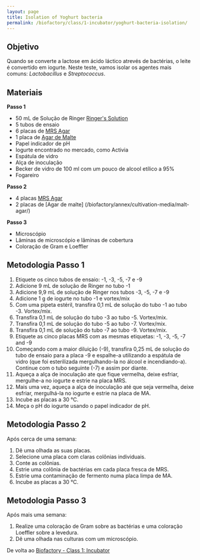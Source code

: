 ```yaml
---
layout: page
title: Isolation of Yoghurt bacteria
permalink: /biofactory/class/1-incubator/yoghurt-bacteria-isolation/
---
```


## Objetivo

Quando se converte a lactose em ácido láctico atrevés de bactérias, o leite é convertido em iogurte. Neste teste, vamos isolar os agentes mais comuns: *Lactobacillus* e *Streptococcus*.

## Materiais

**Passo 1**

* 50 mL de Solução de Ringer [Ringer's Solution](/biofactory/annex/cultivation-media/ringers-solution/)
* 5 tubos de ensaio
* 6 placas de [MRS Agar](/biofactory/annex/cultivation-media/mrs-agar/)
* 1 placa de [Agar de Malte](/biofactory/annex/cultivation-media/malt-agar/)
* Papel indicador de pH
* Iogurte encontrado no mercado, como Activia
* Espátula de vidro
* Alça de inoculação
* Becker de vidro de 100 ml com um pouco de alcool etílico a 95%
* Fogareiro

**Passo 2**

* 4 placas [MRS Agar](/biofactory/annex/cultivation-media/mrs-agar/)
* 2 placas de [Agar de malte] (/biofactory/annex/cultivation-media/malt-agar/)

**Passo 3**

* Microscópio
* Lâminas de microscópio e lâminas de cobertura
* Coloração de Gram e Loeffler

## Metodologia Passo 1

1. Etiquete os cinco tubos de ensaio: -1, -3, -5, -7 e -9
2. Adicione 9 mL de solução de Ringer no tubo -1
3. Adicione 9,9 mL de solução de Ringer nos tubos -3, -5, -7 e -9
4. Adicione 1 g de iogurte no tubo -1 e vortex/mix
5. Com uma pipeta estéril, transfira 0,1 mL de solução do tubo -1 ao tubo -3. Vortex/mix.
6. Transfira 0,1 mL de solução do tubo -3 ao tubo -5. Vortex/mix.
7. Transfira 0,1 mL de solução do tubo -5 ao tubo -7. Vortex/mix.
8. Transfira 0,1 mL de solução do tubo -7 ao tubo -9. Vortex/mix.
9. Etiquete as cinco placas MRS com as mesmas etiquetas: -1, -3, -5, -7 and -9
10. Começando com a maior diluição (-9), transfira 0,25 mL de solução do tubo de ensaio para a placa -9 e espalhe-a utilizando a espátula de vidro (que foi esterilizada mergulhando-la no álcool e incendiando-a). Continue com o tubo seguinte (-7) e assim por diante.
11. Aqueça a alça de inoculação ate que fique vermelha, deixe esfriar, mergulhe-a no iogurte e estrie na placa MRS.
12. Mais uma vez, aqueça a alça de inoculação até que seja vermelha, deixe esfriar, mergulhá-la no iogurte e estrie na placa de MA.
13. Incube as placas a 30 °C.
14. Meça o pH do iogurte usando o papel indicador de pH.

## Metodologia Passo 2
Após cerca de uma semana:

1. Dê uma olhada as suas placas.
2. Selecione uma placa com claras colônias individuais.
3. Conte as colônias.
4. Estrie uma colônia de bactérias em cada placa fresca de MRS.
5. Estrie uma contaminação de fermento numa placa limpa de MA.
6. Incube as placas a 30 °C.

## Metodologia Passo 3
Após mais uma semana:

1. Realize uma coloração de Gram sobre as bactérias e uma coloração Loeffler sobre a levedura.
2. Dê uma olhada nas culturas com um microscópio. 

De volta ao [Biofactory - Class 1: Incubator](/biofactory/class/1-incubator/)
